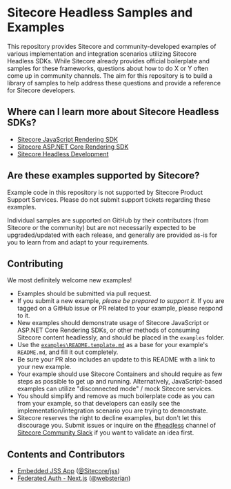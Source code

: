 # Sitecore Headless Samples and Examples
This repository provides Sitecore and community-developed examples of various implementation and integration scenarios utilizing Sitecore Headless SDKs. While Sitecore already provides official boilerplate and samples for these frameworks, questions about how to do X or Y often come up in community channels. The aim for this repository is to build a library of samples to help address these questions and provide a reference for Sitecore developers.

## Where can I learn more about Sitecore Headless SDKs?
* [Sitecore JavaScript Rendering SDK](https://doc.sitecore.com/en/developers/hd/190/sitecore-headless-development/sitecore-javascript-rendering-sdks--jss-.html)
* [Sitecore ASP.NET Core Rendering SDK](https://doc.sitecore.com/en/developers/hd/190/sitecore-headless-development/sitecore-asp-net-rendering-sdk.html)
* [Sitecore Headless Development](https://doc.sitecore.com/en/developers/hd/190/sitecore-headless-development/index-en.html)

## Are these examples supported by Sitecore?
Example code in this repository is not supported by Sitecore Product Support Services. Please do not submit support tickets regarding these examples.

Individual samples are supported on GitHub by their contributors (from Sitecore or the community) but are not necessarily expected to be upgraded/updated with each release, and generally are provided as-is for you to learn from and adapt to your requirements.

## Contributing
We most definitely welcome new examples!

* Examples should be submitted via pull request.
* If you submit a new example, _please be prepared to support it_. If you are tagged on a GitHub issue or PR related to your example, please respond to it.
* New examples should demonstrate usage of Sitecore JavaScript or ASP.NET Core Rendering SDKs, or other methods of consuming Sitecore content headlessly, and should be placed in the `examples` folder.
* Use the [`examples\README.template.md`](examples/README.template.md) as a base for your example's `README.md`, and fill it out completely.
* Be sure your PR also includes an update to this README with a link to your new example.
* Your example should use Sitecore Containers and should require as few steps as possible to get up and running. Alternatively, JavaScript-based examples can utilize "disconnected mode" / mock Sitecore services.
* You should simplify and remove as much boilerplate code as you can from your example, so that developers can easily see the implementation/integration scenario you are trying to demonstrate.
* Sitecore reserves the right to decline examples, but don't let this discourage you. Submit issues or inquire on the [#headless](https://sitecorechat.slack.com/archives/C7JT0NRQW) channel of [Sitecore Community Slack](https://sitecore.chat/) if you want to validate an idea first.

## Contents and Contributors

* [Embedded JSS App](examples/sitecore-embedded-jss-app) ([@Sitecore/jss](https://github.com/orgs/Sitecore/teams/jss))
* [Federated Auth - Next.js](examples/nextjs-federated-auth) ([@websterian](https://github.com/websterian))